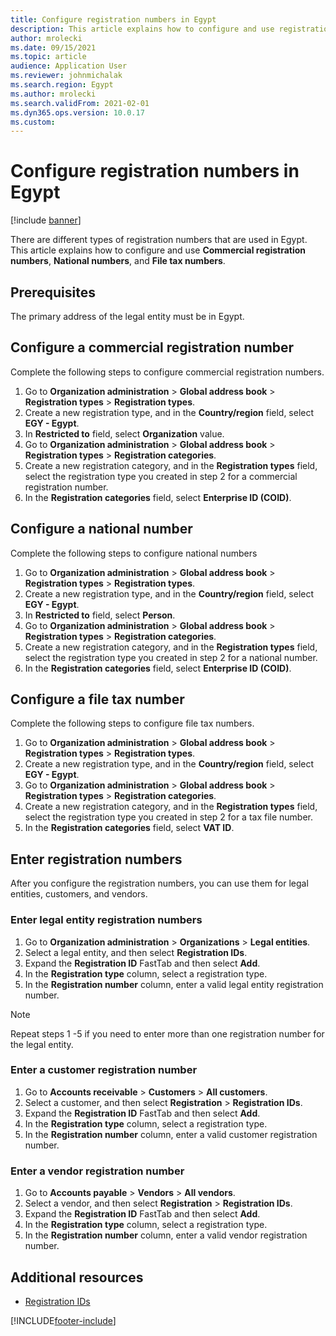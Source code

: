 ```yaml
---
title: Configure registration numbers in Egypt
description: This article explains how to configure and use registration numbers in Egypt.
author: mrolecki
ms.date: 09/15/2021
ms.topic: article
audience: Application User
ms.reviewer: johnmichalak
ms.search.region: Egypt
ms.author: mrolecki
ms.search.validFrom: 2021-02-01
ms.dyn365.ops.version: 10.0.17
ms.custom: 
---
```


# Configure registration numbers in Egypt

[!include [banner](../../includes/banner.md)]

There are different types of registration numbers that are used in Egypt. This article explains how to configure and use **Commercial registration numbers**, **National numbers**, and **File tax numbers**.

## Prerequisites

The primary address of the legal entity must be in Egypt.

## Configure a commercial registration number

Complete the following steps to configure commercial registration numbers.

1. Go to **Organization administration** > **Global address book** > **Registration types** > **Registration types**.
2. Create a new registration type, and in the **Country/region** field, select **EGY - Egypt**.
3. In **Restricted to** field, select **Organization** value.
4. Go to **Organization administration** > **Global address book** > **Registration types** > **Registration categories**.
5. Create a new registration category, and in the **Registration types** field, select the registration type you created in step 2 for a commercial registration number.
6. In the **Registration categories** field, select **Enterprise ID (COID)**.

## Configure a national number

Complete the following steps to configure national numbers

1. Go to **Organization administration** > **Global address book** > **Registration types** > **Registration types**.
2. Create a new registration type, and in the **Country/region** field, select **EGY - Egypt**.
3. In **Restricted to** field, select **Person**.
4. Go to **Organization administration** > **Global address book** > **Registration types** > **Registration categories**.
5. Create a new registration category, and in the **Registration types** field, select the registration type you created in step 2 for a national number.
6. In the **Registration categories** field, select **Enterprise ID (COID)**.

## Configure a file tax number

Complete the following steps to configure file tax numbers.

1. Go to **Organization administration** > **Global address book** > **Registration types** > **Registration types**.
2. Create a new registration type, and in the **Country/region** field, select **EGY - Egypt**.
3. Go to **Organization administration** > **Global address book** > **Registration types** > **Registration categories**.
4. Create a new registration category, and in the **Registration types** field, select the registration type you created in step 2 for a tax file number.
5. In the **Registration categories** field, select **VAT ID**.

## Enter registration numbers

After you configure the registration numbers, you can use them for legal entities, customers, and vendors.

### Enter legal entity registration numbers

1. Go to **Organization administration** > **Organizations** > **Legal entities**.
2. Select a legal entity, and then select **Registration IDs**.
3. Expand the **Registration ID** FastTab and then select **Add**.
4. In the **Registration type** column, select a registration type.
5. In the **Registration number** column, enter a valid legal entity registration number.

  > [!NOTE]
  > Repeat steps 1 -5 if you need to enter more than one registration number for the legal entity.

### Enter a customer registration number

1. Go to **Accounts receivable** > **Customers** > **All customers**.
2. Select a customer, and then select **Registration** > **Registration IDs**.
3. Expand the **Registration ID** FastTab and then select **Add**.
5. In the **Registration type** column, select a registration type.
6. In the **Registration number** column, enter a valid customer registration number.

### Enter a vendor registration number

1. Go to **Accounts payable** > **Vendors** > **All vendors**.
2. Select a vendor, and then select **Registration** > **Registration IDs**.
3. Expand the **Registration ID** FastTab and then select **Add**.
5. In the **Registration type** column, select a registration type.
6. In the **Registration number** column, enter a valid vendor registration number.


## Additional resources

- [Registration IDs](../europe/emea-registration-ids.md)


[!INCLUDE[footer-include](../../../includes/footer-banner.md)]

